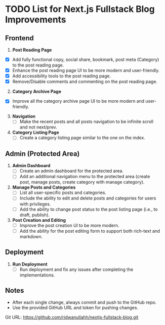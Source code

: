 
# TODO List for Next.js Fullstack Blog Improvements

## Frontend
1. **Post Reading Page**
- [x] Add fully functional copy, social share, bookmark, post meta (Category) to the post reading page.
- [x] Enhance the post reading page UI to be more modern and user-friendly.
- [x] Add accessibility tools to the post reading page.
- [x] Remove/Disable comments and commenting on the post reading page.

2. **Category Archive Page**
- [x] Improve all the category archive page UI to be more modern and user-friendly.

3. **Navigation**
   - [ ] Make the recent posts and all posts navigation to be infinite scroll and not next/prev.

4. **Category Listing Page**
   - [ ] Create a category listing page similar to the one on the index.

## Admin (Protected Area)
1. **Admin Dashboard**
   - [ ] Create an admin dashboard for the protected area.
   - [ ] Add an additional navigation menu to the protected area (create post, manage posts, create category with manage category).

2. **Manage Posts and Categories**
   - [ ] List all user-specific posts and categories.
   - [ ] Include the ability to edit and delete posts and categories for users with privileges.
   - [ ] Add the ability to change post status to the post listing page (i.e., to draft, publish).

3. **Post Creation and Editing**
   - [ ] Improve the post creation UI to be more modern.
   - [ ] Add the ability for the post editing form to support both rich-text and markdown.

## Deployment
1. **Run Deployment**
   - [ ] Run deployment and fix any issues after completing the implementations.

## Notes
- After each single change, always commit and push to the GitHub repo.
- Use the provided GitHub URL and token for pushing changes.

Git URL: https://github.com/ridwanullahh/nextjs-fullstack-blog.git
